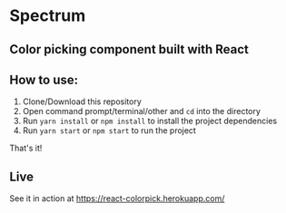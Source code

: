 # Spectrum

## Color picking component built with React

## How to use:

1. Clone/Download this repository
2. Open command prompt/terminal/other and `cd` into the directory 
3. Run `yarn install` or `npm install` to install the project dependencies
4. Run `yarn start` or `npm start` to run the project

That's it!

## Live

See it in action at https://react-colorpick.herokuapp.com/
